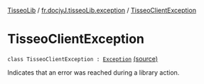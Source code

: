 [TisseoLib](../index.md) / [fr.docjyJ.tisseoLib.exception](index.md) / [TisseoClientException](./-tisseo-client-exception.md)

# TisseoClientException

`class TisseoClientException : `[`Exception`](https://kotlinlang.org/api/latest/jvm/stdlib/kotlin/-exception/index.html) [(source)](https://github.com/docjyj/tisseoLib/tree/master/src/main/kotlin/fr/docjyJ/tisseoLib/exception/TisseoClientException.kt#L6)

Indicates that an error was reached during a library action.


